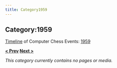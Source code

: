 ```yaml
---
title: Category1959
---
```

## Category:1959



[Timeline](Timeline "Timeline") of Computer Chess Events: [1959](https://en.wikipedia.org/wiki/1959)

**[\< Prev](Category:1958 "Category:1958") [Next >](Category:1960 "Category:1960")**

*This category currently contains no pages or media.*

